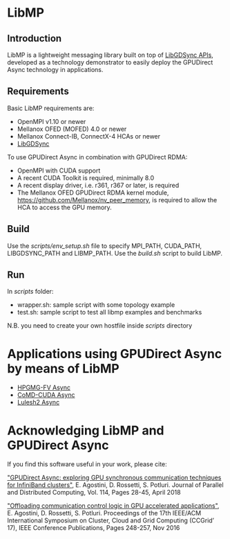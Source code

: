 # LibMP

## Introduction

LibMP is a lightweight messaging library built on top of [LibGDSync APIs](https://github.com/gpudirect/libgdsync/tree/devel), developed as a technology demonstrator to easily deploy the GPUDirect Async technology in applications.

## Requirements

Basic LibMP requirements are:
- OpenMPI v1.10 or newer
- Mellanox OFED (MOFED) 4.0 or newer 
- Mellanox Connect-IB, ConnectX-4 HCAs or newer
- [LibGDSync](https://github.com/gpudirect/libgdsync#requirements)

To use GPUDirect Async in combination with GPUDirect RDMA:
- OpenMPI with CUDA support
- A recent CUDA Toolkit is required, minimally 8.0
- A recent display driver, i.e. r361, r367 or later, is required
- The Mellanox OFED GPUDirect RDMA kernel module, https://github.com/Mellanox/nv_peer_memory, is required to allow the HCA to access the GPU memory.


## Build

Use the *scripts/env_setup.sh* file to specify MPI_PATH, CUDA_PATH, LIBGDSYNC_PATH and LIBMP_PATH.
Use the *build.sh* script to build LibMP.

## Run

In *scripts* folder:
- wrapper.sh: sample script with some topology example
- test.sh: sample script to test all libmp examples and benchmarks

N.B. you need to create your own hostfile inside *scripts* directory

# Applications using GPUDirect Async by means of LibMP

- [HPGMG-FV Async](https://github.com/e-ago/hpgmg-cuda-async)
- [CoMD-CUDA Async](https://github.com/e-ago/CoMD-CUDA-Async)
- [Lulesh2 Async](https://github.com/e-ago/lulesh2-cuda-async)

# Acknowledging LibMP and GPUDirect Async

If you find this software useful in your work, please cite:

["GPUDirect Async: exploring GPU synchronous communication techniques for InfiniBand clusters"](https://www.sciencedirect.com/science/article/pii/S0743731517303386), E. Agostini, D. Rossetti, S. Potluri. Journal of Parallel and Distributed Computing, Vol. 114, Pages 28-45, April 2018

["Offloading communication control logic in GPU accelerated applications"](http://ieeexplore.ieee.org/document/7973709), E. Agostini, D. Rossetti, S. Potluri. Proceedings of the 17th IEEE/ACM International Symposium on Cluster, Cloud and Grid Computing (CCGrid’ 17), IEEE Conference Publications, Pages 248-257, Nov 2016
